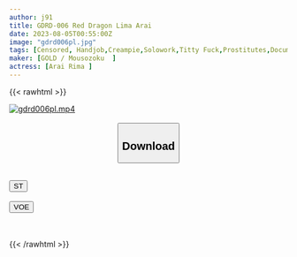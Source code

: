 ```yaml
---
author: j91
title: GDRD-006 Red Dragon Lima Arai
date: 2023-08-05T00:55:00Z
image: "gdrd006pl.jpg"
tags: [Censored, Handjob,Creampie,Solowork,Titty Fuck,Prostitutes,Documentary	]
maker: [GOLD / Mousozoku  ]
actress: [Arai Rima ]
---
```



{{< rawhtml >}}

<div class="video" data-videoid="Lyodk9VWvOURlx0">
    <a href="javascript:;">
        <img src="https://my.j91.asia/posts/gdrd006pl/gdrd006pl.jpg" width="WIDTH" height="HEIGHT" alt="gdrd006pl.mp4" loading="lazy">
    </a>
</div>

<script type="text/javascript" src="https://j91.asia/asset/on-demand-st.js"></script>

<br>
  <link rel="stylesheet" href="https://j91.asia/asset/bs5.css">
  
  <center>
  <button class="btn btn-primary" type="button" data-bs-toggle="collapse" data-bs-target=".multi-collapse" aria-expanded="false" aria-controls="multiCollapseExample1 multiCollapseExample2"><h2>Download</h2></button></center>
</p>
<div class="row">
  <div class="col">
    <div class="collapse multi-collapse" id="multiCollapseExample1">
      <div class="card card-body">
	      	      <br>
<div class="buttons">  
<a href="https://streamtape.to/v/Lyodk9VWvOURlx0"><button class="btn-hover color-3"><i class="fa fa-download"></i> ST</button></a></div>
    </div>
  </div>
</div>
  <div class="col">
    <div class="collapse multi-collapse" id="multiCollapseExample2">
      <div class="card card-body">
	      <br>
<div class="buttons">
    <a href="https://voe.sx/q5rdcwk3hokr"><button class="btn-hover color-9"><i class="fa fa-download"></i> VOE</button></a></div>
<br><br>
      </div>
    </div>
  </div>
</div>

{{< /rawhtml >}}